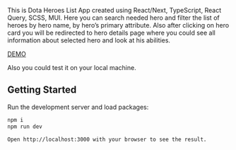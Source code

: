 This is Dota Heroes List App created using React/Next, TypeScript, React Query, SCSS, MUI. Here you can search needed hero and filter the list of heroes by hero name, by hero’s primary attribute. Also after clicking on hero card you will be redirected to hero details page where you could see all information about selected hero and look at his abilities.

[DEMO](https://heroes-list-app-fj3d-68drbfbxu-danylolipars-projects.vercel.app/heroes)

Also you could test it on your local machine.
## Getting Started

Run the development server and load packages:
```bash
npm i
npm run dev

Open http://localhost:3000 with your browser to see the result.
